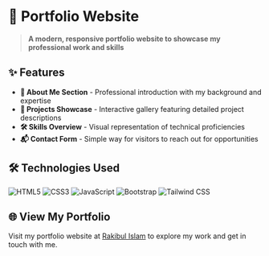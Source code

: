 # 🚀 Portfolio Website

> <strong>A modern, responsive portfolio website to showcase my professional work and skills</strong>

## ✨ Features

- **👤 About Me Section** - Professional introduction with my background and expertise
- **💼 Projects Showcase** - Interactive gallery featuring detailed project descriptions
- **🛠️ Skills Overview** - Visual representation of technical proficiencies
- **📬 Contact Form** - Simple way for visitors to reach out for opportunities

## 🛠️ Technologies Used

<p>
  <img src="https://img.shields.io/badge/HTML5-E34F26?style=flat-square&logo=html5&logoColor=white" alt="HTML5"/>
  <img src="https://img.shields.io/badge/CSS3-1572B6?style=flat-square&logo=css3&logoColor=white" alt="CSS3"/>
  <img src="https://img.shields.io/badge/JavaScript-F7DF1E?style=flat-square&logo=javascript&logoColor=black" alt="JavaScript"/>
  <img src="https://img.shields.io/badge/Bootstrap-7952B3?style=flat-square&logo=bootstrap&logoColor=white" alt="Bootstrap"/>
  <img src="https://img.shields.io/badge/Tailwind_CSS-38B2AC?style=flat-square&logo=tailwind-css&logoColor=white" alt="Tailwind CSS"/>
</p>

## 🌐 View My Portfolio

Visit my portfolio website at [Rakibul Islam](https://rakibul-portfolio-14.vercel.app/) to explore my work and get in touch with me.
